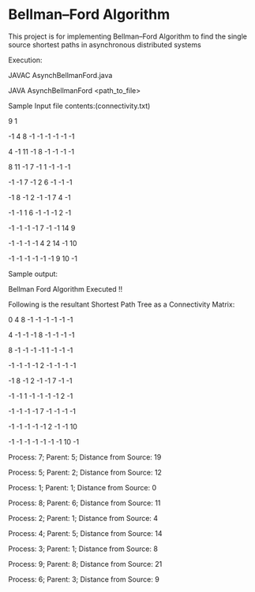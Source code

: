 # Bellman–Ford Algorithm

This project is for implementing Bellman–Ford Algorithm to find the single source shortest paths in asynchronous distributed systems

Execution:

JAVAC AsynchBellmanFord.java

JAVA AsynchBellmanFord <path_to_file>

Sample Input file contents:(connectivity.txt)

9	1

-1	4	8	-1	-1	-1	-1	-1	-1

4	-1	11	-1	8	-1	-1	-1	-1

8	11	-1	7	-1	1	-1	-1	-1

-1	-1	7	-1	2	6	-1	-1	-1

-1	8	-1	2	-1	-1	7	4	-1

-1	-1	1	6	-1	-1	-1	2	-1

-1	-1	-1	-1	7	-1	-1	14	9

-1	-1	-1	-1	4	2	14	-1	10

-1	-1	-1	-1	-1	-1	9	10	-1


Sample output:

Bellman Ford Algorithm Executed !!

Following is the resultant Shortest Path Tree as a Connectivity Matrix: 

0	4	8	-1	-1	-1	-1	-1	-1	

4	-1	-1	-1	8	-1	-1	-1	-1	

8	-1	-1	-1	-1	1	-1	-1	-1	

-1	-1	-1	-1	2	-1	-1	-1	-1	

-1	8	-1	2	-1	-1	7	-1	-1	

-1	-1	1	-1	-1	-1	-1	2	-1	

-1	-1	-1	-1	7	-1	-1	-1	-1	

-1	-1	-1	-1	-1	2	-1	-1	10	

-1	-1	-1	-1	-1	-1	-1	10	-1	

Process: 7; Parent: 5; Distance from Source: 19

Process: 5; Parent: 2; Distance from Source: 12

Process: 1; Parent: 1; Distance from Source: 0

Process: 8; Parent: 6; Distance from Source: 11

Process: 2; Parent: 1; Distance from Source: 4

Process: 4; Parent: 5; Distance from Source: 14

Process: 3; Parent: 1; Distance from Source: 8

Process: 9; Parent: 8; Distance from Source: 21

Process: 6; Parent: 3; Distance from Source: 9

